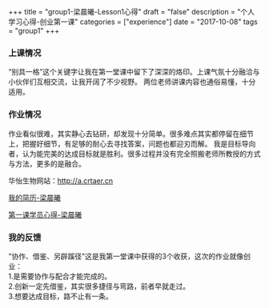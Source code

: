 +++
title = "group1-梁晨曦-Lesson1心得"
draft = "false"
description = "个人学习心得-创业第一课"
categories = ["experience"]
date = "2017-10-08"
tags = "group1"
+++

### 上课情况
“别具一格”这个关键字让我在第一堂课中留下了深深的烙印。上课气氛十分融洽与小伙伴们互相交流，让我开阔了不少视野。
两位老师讲课内容也通俗易懂，十分适用。

### 作业情况

作业看似很难，其实静心去钻研，却发现十分简单。很多难点其实都停留在细节上，把握好细节，有足够的耐心去寻找答案，问题也都迎刃而解。
我是目标导向者，认为能完美的达成目标就是胜利。很多过程并没有完全照搬老师所教授的方式与方法，更多的是融合。<br/>
<p>华怡生物网站：<a style="cursor:hand;" target="_blank" href="http://a.crtaer.cn">http://a.crtaer.cn</a></p>
<p><a style="cursor:hand;" target="_blank" href="http://x-camp.tk/post/group1/liagnchenxi-resume/">我的简历-梁晨曦</a></p>
<p><a style="cursor:hand;" target="_blank" href="http://x-camp.tk/post/group1/liangchenxi-experience/">第一课学员心得-梁晨曦</a></p>




### 我的反馈

"协作、借鉴、另辟蹊径"这是我第一堂课中获得的3个收获，这次的作业就像创业：<br/>
1.是需要协作与配合才能完成的。<br/>
2.创新一定先借鉴，其实很多捷径与弯路，前者早就走过。<br/>
3.想要达成目标，路不止有一条。
